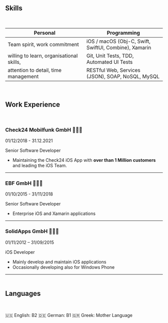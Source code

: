 ## Skills 
<br/>

<style>
table th:first-of-type {
    width: 50%;
}
table th:nth-of-type(2) {
    width: 50%;
}
</style>

| **Personal** |  **Programming** |
| ----------- | ----------- |
| Team spirit, work commitment | iOS / macOS (Obj-C, Swift, SwiftUI, Combine), Xamarin  |
| willing to learn, organisational skills, | Git, Unit Tests, TDD, Automated UI Tests |
| attention to detail, time management | RESTful Web, Services (JSON), SOAP, NoSQL, MySQL |
<br/>

## Work Experience
<br/>

### Check24 Mobilfunk GmbH 👨🏻‍💻
01/12/2018 - 31.12.2021
<br/>

Senior Software Developer 
<br/>

- Maintaining the Check24 iOS App with **over than 1 Million customers** and leading the iOS Team. 

---
### EBF GmbH 👨🏻‍💻
01/10/2015 - 31/11/2018 
<br/>

Senior Software Developer 
<br/>

- Enterprise iOS and Xamarin applications

---
### SolidApps GmbH 👨🏻‍💻
01/11/2012 – 31/09/2015
<br/>

iOS Developer
<br/>

- Mainly develop and maintain iOS applications 
- Occasionally developing also for Windows Phone

---
<div style="height:5px;"><br></div>

## Languages
<br/>

🇺🇸 English: B2
🇩🇪 German: B1
🇬🇷 Greek: Mother Language
